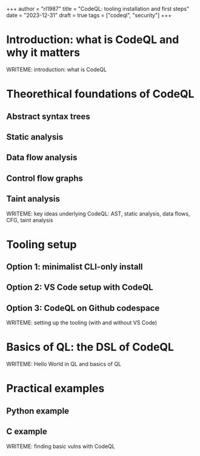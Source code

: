 +++
author = "rl1987"
title = "CodeQL: tooling installation and first steps"
date = "2023-12-31"
draft = true
tags = ["codeql", "security"]
+++

Introduction: what is CodeQL and why it matters
===============================================

WRITEME: introduction: what is CodeQL

Theorethical foundations of CodeQL
==================================

Abstract syntax trees
---------------------

Static analysis
---------------

Data flow analysis
------------------

Control flow graphs
-------------------

Taint analysis
--------------

WRITEME: key ideas underlying CodeQL: AST, static analysis, data flows, CFG, 
taint analysis

Tooling setup
=============

Option 1: minimalist CLI-only install
-------------------------------------

Option 2: VS Code setup with CodeQL
-----------------------------------

Option 3: CodeQL on Github codespace
------------------------------------

WRITEME: setting up the tooling (with and without VS Code)

Basics of QL: the DSL of CodeQL
===============================

WRITEME: Hello World in QL and basics of QL

Practical examples
==================

Python example
--------------

C example
---------

WRITEME: finding basic vulns with CodeQL
